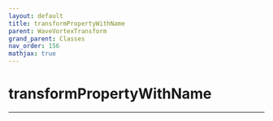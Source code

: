 ```yaml
---
layout: default
title: transformPropertyWithName
parent: WaveVortexTransform
grand_parent: Classes
nav_order: 156
mathjax: true
---
```


#  transformPropertyWithName




---

